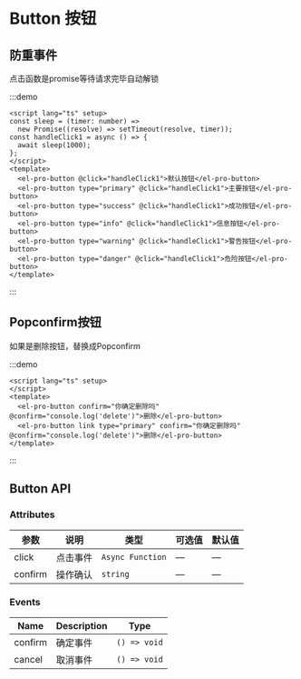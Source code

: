 # Button 按钮

## 防重事件

点击函数是promise等待请求完毕自动解锁

:::demo

```vue
<script lang="ts" setup>
const sleep = (timer: number) =>
  new Promise((resolve) => setTimeout(resolve, timer));
const handleClick1 = async () => {
  await sleep(1000);
};
</script>
<template>
  <el-pro-button @click="handleClick1">默认按钮</el-pro-button>
  <el-pro-button type="primary" @click="handleClick1">主要按钮</el-pro-button>
  <el-pro-button type="success" @click="handleClick1">成功按钮</el-pro-button>
  <el-pro-button type="info" @click="handleClick1">信息按钮</el-pro-button>
  <el-pro-button type="warning" @click="handleClick1">警告按钮</el-pro-button>
  <el-pro-button type="danger" @click="handleClick1">危险按钮</el-pro-button>
</template>
```

:::

## Popconfirm按钮

如果是删除按钮，替换成Popconfirm

:::demo

```vue
<script lang="ts" setup>
</script>
<template>
  <el-pro-button confirm="你确定删除吗" @confirm="console.log('delete')">删除</el-pro-button>
  <el-pro-button link type="primary" confirm="你确定删除吗" @confirm="console.log('delete')">删除</el-pro-button>
</template>
```

:::


## Button API

### Attributes

| 参数    | 说明     | 类型             | 可选值 | 默认值 |
|---------|--------|------------------|--------|--------|
| click   | 点击事件 | `Async Function` | —      | —      |
| confirm | 操作确认 | `string`         | —      | —      |

### Events

| Name    | Description | Type       |
|---------|-------------|------------|
| confirm | 确定事件    | `() => void` |
| cancel  | 取消事件    | `() => void` |
